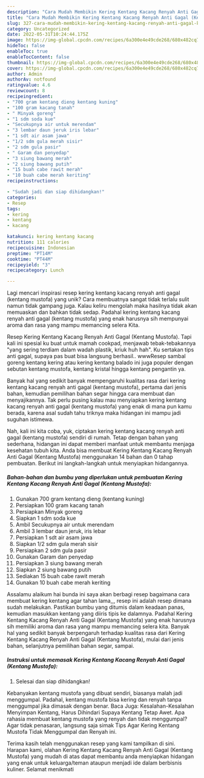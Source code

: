 ```yaml
---
description: "Cara Mudah Membikin Kering Kentang Kacang Renyah Anti Gagal (Kentang Mustofa) yang Lezat"
title: "Cara Mudah Membikin Kering Kentang Kacang Renyah Anti Gagal (Kentang Mustofa) yang Lezat"
slug: 327-cara-mudah-membikin-kering-kentang-kacang-renyah-anti-gagal-kentang-mustofa-yang-lezat
category: Uncategorized
date: 2022-05-31T10:24:44.175Z
image: https://img-global.cpcdn.com/recipes/6a300e4e49cde268/680x482cq70/kering-kentang-kacang-renyah-anti-gagal-kentang-mustofa-foto-resep-utama.jpg
hideToc: false
enableToc: true
enableTocContent: false
thumbnail: https://img-global.cpcdn.com/recipes/6a300e4e49cde268/680x482cq70/kering-kentang-kacang-renyah-anti-gagal-kentang-mustofa-foto-resep-utama.jpg
cover: https://img-global.cpcdn.com/recipes/6a300e4e49cde268/680x482cq70/kering-kentang-kacang-renyah-anti-gagal-kentang-mustofa-foto-resep-utama.jpg
author: Admin
authorAv: notfound
ratingvalue: 4.6
reviewcount: 8
recipeingredient:
- "700 gram kentang dieng kentang kuning"
- "100 gram kacang tanah"
- " Minyak goreng"
- "1 sdm soda kue"
- "Secukupnya air untuk merendam"
- "3 lembar daun jeruk iris lebar"
- "1 sdt air asam jawa"
- "1/2 sdm gula merah sisir"
- "2 sdm gula pasir"
- " Garam dan penyedap"
- "3 siung bawang merah"
- "2 siung bawang putih"
- "15 buah cabe rawit merah"
- "10 buah cabe merah keriting"
recipeinstructions:

- "Sudah jadi dan siap dihidangkan!"
categories:
- Resep
tags:
- kering
- kentang
- kacang

katakunci: kering kentang kacang 
nutrition: 111 calories
recipecuisine: Indonesian
preptime: "PT14M"
cooktime: "PT44M"
recipeyield: "3"
recipecategory: Lunch

---
```





Lagi mencari inspirasi resep kering kentang kacang renyah anti gagal (kentang mustofa) yang unik? Cara membuatnya sangat tidak terlalu sulit namun tidak gampang juga. Kalau keliru mengolah maka hasilnya tidak akan memuaskan dan bahkan tidak sedap. Padahal kering kentang kacang renyah anti gagal (kentang mustofa) yang enak harusnya sih mempunyai aroma dan rasa yang mampu memancing selera Kita.





Resep Kering Kentang Kacang Renyah Anti Gagal (Kentang Mustofa). Tapi kali ini spesial ku buat untuk mamah cookpad, menjawab tebak-tebakannya &#34;yang sering terdiam dalam wadah plastik, kriuk huh hah&#34;. Ku sertakan tips anti gagal, supaya pas buat bisa langsung berhasil.. wwwResep sambal goreng kentang kering atau kering kentang balado ini juga populer dengan sebutan kentang mustofa, kentang kristal hingga kentang pengantin ya.

Banyak hal yang sedikit banyak mempengaruhi kualitas rasa dari kering kentang kacang renyah anti gagal (kentang mustofa), pertama dari jenis bahan, kemudian pemilihan bahan segar hingga cara membuat dan menyajikannya. Tak perlu pusing kalau mau menyiapkan kering kentang kacang renyah anti gagal (kentang mustofa) yang enak di mana pun kamu berada, karena asal sudah tahu triknya maka hidangan ini mampu jadi suguhan istimewa.






Nah, kali ini kita coba, yuk, ciptakan kering kentang kacang renyah anti gagal (kentang mustofa) sendiri di rumah. Tetap dengan bahan yang sederhana, hidangan ini dapat memberi manfaat untuk membantu menjaga kesehatan tubuh kita. Anda bisa membuat Kering Kentang Kacang Renyah Anti Gagal (Kentang Mustofa) menggunakan 14 bahan dan 0 tahap pembuatan. Berikut ini langkah-langkah untuk menyiapkan hidangannya.

<!--inarticleads1-->

##### Bahan-bahan dan bumbu yang diperlukan untuk pembuatan Kering Kentang Kacang Renyah Anti Gagal (Kentang Mustofa):

1. Gunakan 700 gram kentang dieng (kentang kuning)
1. Persiapkan 100 gram kacang tanah
1. Persiapkan  Minyak goreng
1. Siapkan 1 sdm soda kue
1. Ambil Secukupnya air untuk merendam
1. Ambil 3 lembar daun jeruk, iris lebar
1. Persiapkan 1 sdt air asam jawa
1. Siapkan 1/2 sdm gula merah sisir
1. Persiapkan 2 sdm gula pasir
1. Gunakan  Garam dan penyedap
1. Persiapkan 3 siung bawang merah
1. Siapkan 2 siung bawang putih
1. Sediakan 15 buah cabe rawit merah
1. Gunakan 10 buah cabe merah keriting


Assalamu alaikum hai bunda ini saya akan berbagi resep bagaimana cara membuat kering kentang agar tahan lama,,, resep ini adalah resep dimana sudah melakukan. Pastikan bumbu yang ditumis dalam keadaan panas, kemudian masukkan kentang yang diiris tipis ke dalamnya. Padahal Kering Kentang Kacang Renyah Anti Gagal (Kentang Mustofa) yang enak harusnya sih memiliki aroma dan rasa yang mampu memancing selera kita. Banyak hal yang sedikit banyak berpengaruh terhadap kualitas rasa dari Kering Kentang Kacang Renyah Anti Gagal (Kentang Mustofa), mulai dari jenis bahan, selanjutnya pemilihan bahan segar, sampai. 

<!--inarticleads2-->

##### Instruksi untuk memasak Kering Kentang Kacang Renyah Anti Gagal (Kentang Mustofa):


1. Selesai dan siap dihidangkan!

Kebanyakan kentang mustofa yang dibuat sendiri, biasanya malah jadi menggumpal. Padahal, kentang mustofa bisa kering dan renyah tanpa menggumpal jika dimasak dengan benar. Baca Juga: Kesalahan-Kesalahan Menyimpan Kentang, Harus Dihindari Supaya Kentang Tetap Awet. Apa rahasia membuat kentang mustofa yang renyah dan tidak menggumpal? Agar tidak penasaran, langsung saja simak Tips Agar Kering Kentang Mustofa Tidak Menggumpal dan Renyah ini. 

Terima kasih telah menggunakan resep yang kami tampilkan di sini. Harapan kami, olahan Kering Kentang Kacang Renyah Anti Gagal (Kentang Mustofa) yang mudah di atas dapat membantu anda menyiapkan hidangan yang enak untuk keluarga/teman ataupun menjadi ide dalam berbisnis kuliner. Selamat menikmati
